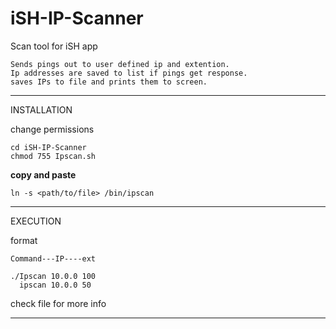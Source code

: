# iSH-IP-Scanner
Scan tool for iSH app

    Sends pings out to user defined ip and extention.
    Ip addresses are saved to list if pings get response.
    saves IPs to file and prints them to screen.

***
INSTALLATION

change permissions

    cd iSH-IP-Scanner
    chmod 755 Ipscan.sh


**copy and paste**

    ln -s <path/to/file> /bin/ipscan

***
EXECUTION

format

    Command---IP----ext

    ./Ipscan 10.0.0 100
      ipscan 10.0.0 50



check file for more info
***
